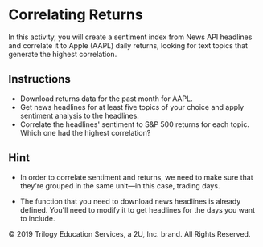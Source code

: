 # Correlating Returns

In this activity, you will create a sentiment index from News API headlines and correlate it to Apple (AAPL) daily returns, looking for text topics that generate the highest correlation.

## Instructions

* Download returns data for the past month for AAPL.  
* Get news headlines for at least five topics of your choice and apply sentiment analysis to the headlines. 
* Correlate the headlines' sentiment to S&P 500 returns for each topic. Which one had the highest correlation?

## Hint

* In order to correlate sentiment and returns, we need to make sure that they're grouped in the same unit—in this case, trading days. 

* The function that you need to download news headlines is already defined. You'll need to modify it to get headlines for the days you want to include. 

© 2019 Trilogy Education Services, a 2U, Inc. brand. All Rights Reserved.